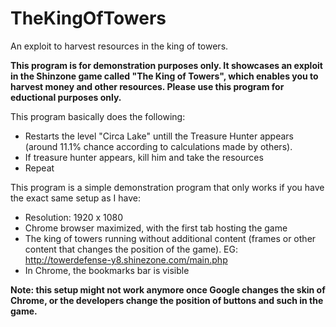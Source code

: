 # TheKingOfTowers

An exploit to harvest resources in the king of towers.

**This program is for demonstration purposes only. It showcases an exploit in the Shinzone game called "The King of Towers", which enables you to harvest money and other resources. Please use this program for eductional purposes only.**

This program basically does the following:

* Restarts the level "Circa Lake" untill the Treasure Hunter appears (around 11.1% chance according to calculations made by others).
* If treasure hunter appears, kill him and take the resources
* Repeat

This program is a simple demonstration program that only works if you have the exact same setup as I have:

* Resolution: 1920 x 1080
* Chrome browser maximized, with the first tab hosting the game
* The king of towers running without additional content (frames or other content that changes the position of the game). EG: http://towerdefense-y8.shinezone.com/main.php
* In Chrome, the bookmarks bar is visible

**Note: this setup might not work anymore once Google changes the skin of Chrome, or the developers change the position of buttons and such in the game.**
